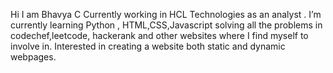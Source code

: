 Hi I am Bhavya C
Currently working in HCL  Technologies as an analyst .
I’m currently learning Python , HTML,CSS,Javascript
solving all the problems in codechef,leetcode, hackerank and other websites where I find myself to involve in.
Interested in creating a website both static and dynamic webpages.


<!---
BhavyaKS2779/BhavyaKS2779 is a ✨ special ✨ repository because its `README.md` (this file) appears on your GitHub profile.
You can click the Preview link to take a look at your changes.
--->
